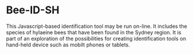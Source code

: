 # Bee-ID-SH
This Javascript-based identification tool may be run on-line. It includes the species of hylaeine bees that have been found in the Sydney region. It is part of an exploration of the possibilities for creating identification tools on hand-held device such as mobilt phones or tablets.
